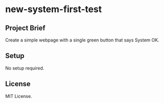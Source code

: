 # new-system-first-test

## Project Brief
Create a simple webpage with a single green button that says System OK.

## Setup
No setup required.

## License
MIT License.